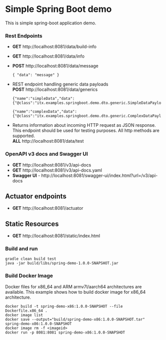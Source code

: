 # Simple Spring Boot demo
This is simple spring-boot application demo. 

### Rest Endpoints
* __GET__ http://localhost:8081/data/build-info
* __GET__ http://localhost:8081/data/info
* __POST__ http://localhost:8081/data/message 
  ```
  { "data": "message" }
  ```

* REST endpoint handling generic data payloads  
  __POST__ http://localhost:8081/data/generics
  ```
  {"name":"simpleData","data":{"@class":"itx.examples.springboot.demo.dto.generic.SimpleDataPayload","simpleData":"simple"}}
  ```
  ```
  {"name":"complexData","data":{"@class":"itx.examples.springboot.demo.dto.generic.ComplexDataPayload","complexData":"complex"}}
  ```
* Returns information about incoming HTTP request as JSON response. This endpoint should be used for testing purposes.
  All http methods are supported.      
  __ALL__ http://localhost:8081/data/test 
  
### OpenAPI v3 docs and Swagger UI
* __GET__ http://localhost:8081/v3/api-docs
* __GET__ http://localhost:8081/v3/api-docs.yaml
* __Swagger UI__ - http://localhost:8081/swagger-ui/index.html?url=/v3/api-docs

## Actuator endpoints
* __GET__ http://localhost:8081/actuator

## Static Resources
* __GET__ http://localhost:8081/static/index.html

### Build and run
```
gradle clean build test
java -jar build/libs/spring-demo-1.0.0-SNAPSHOT.jar
```

### Build Docker Image
Docker files for x86_64 and ARM armv7l/aarch64 architectures are available. 
This example shows how to build docker image for x86_64 architecture.
```
docker build -t spring-demo-x86:1.0.0-SNAPSHOT --file Dockerfile.x86_64 .
docker image list
docker save --output="build/spring-demo-x86:1.0.0-SNAPSHOT.tar" spring-demo-x86:1.0.0-SNAPSHOT
docker image rm -f <imageid>
docker run -p 8081:8081 spring-demo-x86:1.0.0-SNAPSHOT
```
